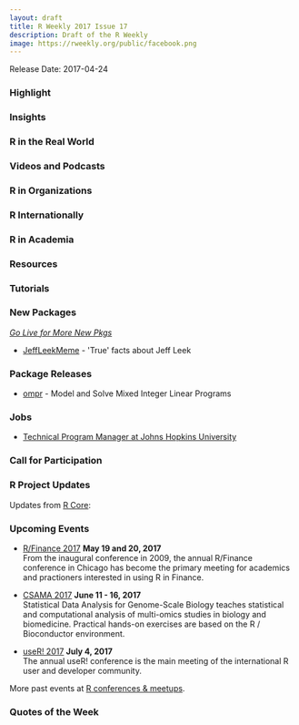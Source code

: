 ```yaml
---
layout: draft
title: R Weekly 2017 Issue 17
description: Draft of the R Weekly
image: https://rweekly.org/public/facebook.png
---
```


Release Date: 2017-04-24

###  Highlight




###  Insights




###  R in the Real World



###  Videos and Podcasts



###  R in Organizations



###  R Internationally




###  R in Academia


###  Resources



###  Tutorials





###  New Packages

<p class="added-hostname"><a href="https://rweekly.org/live" target="_blank" class="externalLink"><i>Go Live for More New Pkgs</i></a></p>

+ [JeffLeekMeme](https://github.com/wlandau/JeffLeekMeme) - 'True' facts about Jeff Leek

###  Package Releases

+ [ompr](https://cran.r-project.org/web/packages/ompr/index.html) - Model and Solve Mixed Integer Linear Programs

###  Jobs

+ [Technical Program Manager at Johns Hopkins University](https://jobs.jhu.edu/jhujobs/jobview.cfm?reqId=313969&postId=14568)


###  Call for Participation



###  R Project Updates

Updates from [R Core](http://developer.r-project.org/blosxom.cgi/R-devel/NEWS):



###  Upcoming Events

+ [R/Finance 2017](http://www.rinfinance.com/) **May 19 and 20, 2017**  <br />
From the inaugural conference in 2009, the annual R/Finance conference in Chicago has become the primary meeting for academics and practioners interested in using R in Finance. 

+ [CSAMA 2017](http://www.huber.embl.de/csama2017/) **June 11 - 16, 2017** <br />
Statistical Data Analysis for Genome-Scale Biology teaches statistical and computational analysis of multi-omics studies in biology and biomedicine. Practical hands-on exercises are based on the R / Bioconductor environment.

+ [useR! 2017](http://user2017.brussels/) **July 4, 2017** <br />
The annual useR! conference is the main meeting of the international R user and developer community.

More past events at [R conferences & meetups](https://conf.rweekly.org).

###  Quotes of the Week
